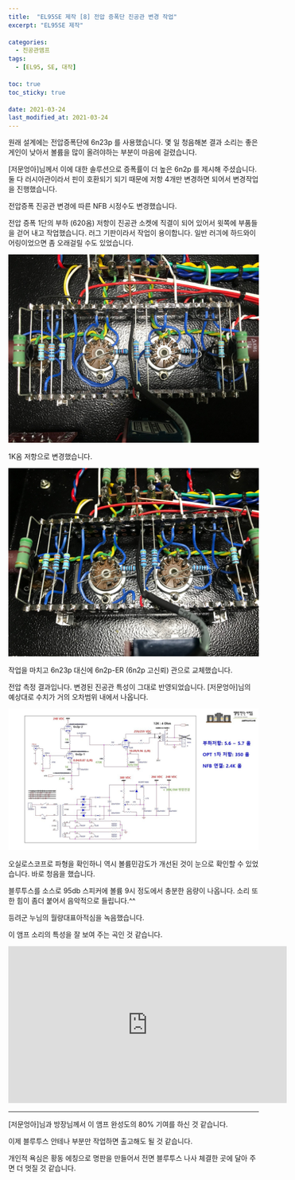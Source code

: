```yaml
---
title:  "EL95SE 제작 [8] 전압 증폭단 진공관 변경 작업"
excerpt: "EL95SE 제작"

categories:
  - 진공관앰프
tags:
  - [EL95, SE, 대작]

toc: true
toc_sticky: true
 
date: 2021-03-24
last_modified_at: 2021-03-24
---
```

원래 설계에는 전압증폭단에 6n23p 를 사용했습니다. 몇 일 청음해본 결과 소리는 좋은 게인이 낮아서 볼륨을 많이 올려야하는 부분이 마음에 걸렸습니다.

[저문엉아]님께서 이에 대한 솔루션으로 증폭률이 더 높은 6n2p 를 제시해 주셨습니다. 둘 다 러시아관이라서 핀이 호환되기 되기 때문에 저항 4개만 변경하면 되어서 변경작업을 진행했습니다.

전압증폭 진공관 변경에 따른 NFB 시정수도 변경했습니다.

전압 증폭 1단의 부하 (620옴) 저항이 진공관 소켓에 직결이 되어 있어서 윗쪽에 부품들을 걷어 내고 작업했습니다. 러그 기판이라서 작업이 용이합니다. 일반 러긔에 하드와이어링이었으면 좀 오래걸릴 수도 있었습니다.  

![EL95SE PRJ1 84](/assets/images/EL95SE_PRJ1_84.jpg)

1K옴 저항으로 변경했습니다.

![EL95SE PRJ1 85](/assets/images/EL95SE_PRJ1_85.jpg)

작업을 마치고 6n23p 대신에 6n2p-ER (6n2p 고신뢰) 관으로 교체했습니다.

전압 측정 결과입니다. 변경된 진공관 특성이 그대로 반영되었습니다. [저문엉아]님의 예상대로 수치가 거의 오차범위 내에서 나옵니다. 

![EL95SE PRJ1 86](/assets/images/EL95SE_PRJ1_86.jpg)

오실로스코프로 파형을 확인하니 역시 볼륨민감도가 개선된 것이 눈으로 확인할 수 있었습니다. 바로 청음을 했습니다.

블루투스를 소스로 95db 스피커에 볼륨 9시 정도에서 충분한 음량이 나옵니다. 소리 또한 힘이 좀더 붙어서 음악적으로 들립니다.^^

등려군 누님의 월량대표아적심을 녹음했습니다. 

이 앰프 소리의 특성을 잘 보여 주는 곡인 것 같습니다.

<iframe width="560" height="315" src="https://www.youtube.com/embed/9Tud8UCRp-4" frameborder="0" allowfullscreen></iframe>

---
[저문엉아]님과 방장님께서 이 앰프 완성도의 80% 기여를 하신 것 같습니다.

이제 블루투스 안테나 부분만 작업하면 출고해도 될 것 같습니다.

개인적 욕심은 황동 에칭으로 명판을 만들어서 전면 블루투스 나사 체결한 곳에 달아 주면 더 멋질 것 같습니다.  